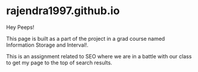 # rajendra1997.github.io

Hey Peeps!

This page is built as a part of the project in a grad course named Information Storage and Interval!.

This is an assignment related to SEO where we are in a battle with our class to get my page to the top of search results.

